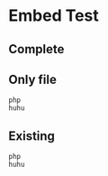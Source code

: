 # Embed Test

## Complete

[embed]:# (embedme.php php ^.*$)

## Only file

[embed]:# (embedme.php)

```
php
huhu
```

## Existing

[embed]:# (embedme.php php)

```
php
huhu
```
